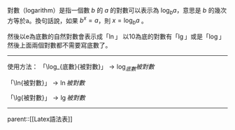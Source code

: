 對數（logarithm）是指一個數 $b$ 的 $a$ 的對數可以表示為 $\log_{b}{a}$，意思是 $b$ 的幾次方等於a。換句話說，如果 $b^x=a$，則 $x=\log_{b}{a}$ 。

然後以e為底數的自然對數會表示成「$\ln$」
以10為底的對數有「$\lg$」或是「$\log$」
然後上面兩個對數都不需要寫底數了。
- - -

使用方法：
「\\log_{底數}{被對數}」$\rightarrow \log_{底數}{被對數}$

「\\ln{被對數}」$\rightarrow \ln{被對數}$

「\\lg{被對數}」$\rightarrow \lg{被對數}$
- - - 
parent::[[Latex語法表]]